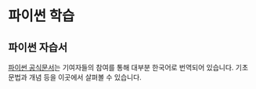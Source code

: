 # 파이썬 학습

## 파이썬 자습서

[파이썬 공식문서](https://docs.python.org/ko/3/)는 기여자들의 참여를 통해 대부분 한국어로 번역되어 있습니다. 기초 문법과 개념 등을 이곳에서 살펴볼 수 있습니다.